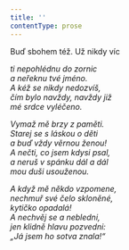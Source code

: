 ```yaml
---
title: ''
contentType: prose
---
```


Buď sbohem též. Už nikdy víc

_ti nepohlédnu do zornic  
a neřeknu tvé jméno.  
A kéž se nikdy nedozvíš,  
čím bylo navždy, navždy již  
mé srdce vyléčeno._

_Vymaž mě brzy z paměti.  
Starej se s láskou o děti  
a buď vždy věrnou ženou!  
A nečti, co jsem kdysi psal,  
a neruš v spánku dál a dál  
mou duši usouženou._

_A když mě někdo vzpomene,  
nechmuř své čelo skloněné,  
kytičko opadalá!  
A nechvěj se a nebledni,  
jen klidně hlavu pozvedni:  
„Já jsem ho sotva znala!“_
